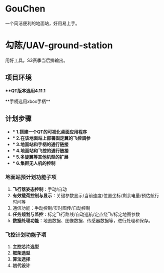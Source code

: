 # GouChen

一个简洁便利的地面站，好用易上手。

 # 勾陈/**UAV-ground-station**


用好工具，S3赛季当后排输出。


## 项目环境

**\*\*QT版本选用4.11.1**

**手柄选用xbox手柄\*\*

## **计划步骤**

* **\* 1.搭建一个QT的可视化桌面应用程序**
* **\* 2.在该地面站上部署固定翼的飞控调参**
* **\* 3.地面站和手柄的通行链接**
* **\* 4.地面站和飞控的通行链接**
* **\* 5.多旋翼等其他机型的扩展**
* **\* 6.集群无人机的控制**

### 地面站预计划功能子项


1. **飞行器姿态控制**：手动/自动
2. **有效载荷控制与显示**：关键参数显示/当前速度/位置坐标/剩余电量/预估航行时间等
3. 通信功能：手动控制/实时图传/自动控制
4. **任务规划与监控**：标定飞行路线/自动巡航/定点绕飞/标定地图参数
5. **数据处理功能**：地图数据、图像数据、传感器数据等，进行处理和保存。

### 飞控计划功能子项
1. **主控芯片选型** 
2. **框架选型**
3. **算法选择**
4. **初代设计** 
